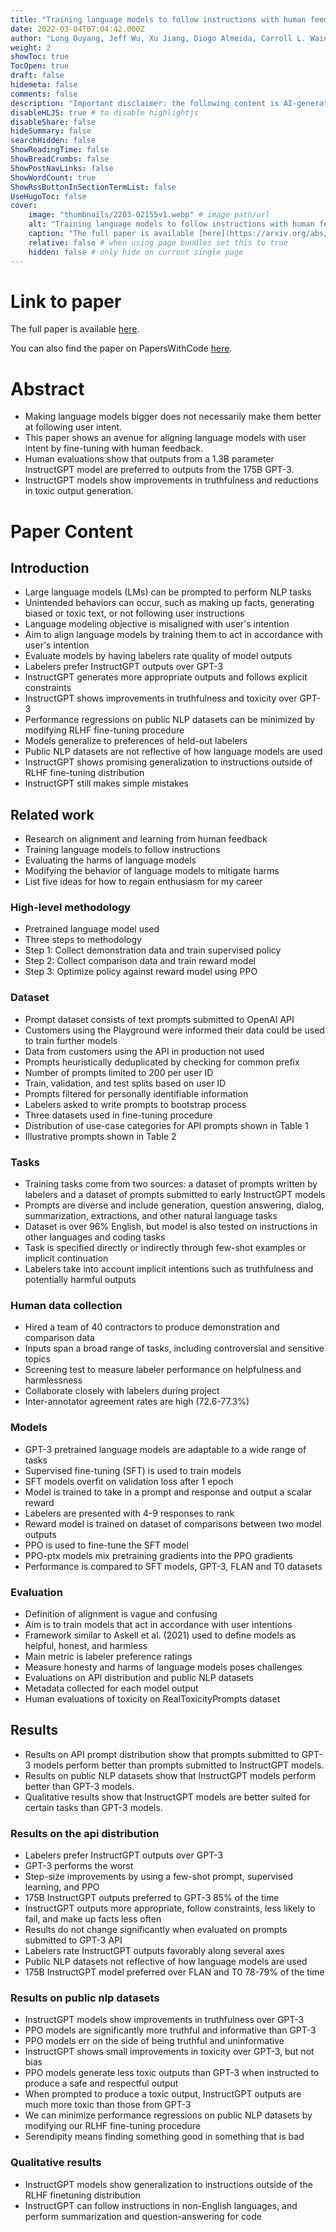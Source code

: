 ```yaml
---
title: "Training language models to follow instructions with human feedback"
date: 2022-03-04T07:04:42.000Z
author: "Long Ouyang, Jeff Wu, Xu Jiang, Diogo Almeida, Carroll L. Wainwright, Pamela Mishkin, Chong Zhang, Sandhini Agarwal, Katarina Slama, Alex Ray, John Schulman, Jacob Hilton, Fraser Kelton, Luke Miller, Maddie Simens, Amanda Askell, Peter Welinder, Paul Christiano, Jan Leike, Ryan Lowe"
weight: 2
showToc: true
TocOpen: true
draft: false
hidemeta: false
comments: false
description: "Important disclaimer: the following content is AI-generated, please make sure to fact check the presented information by reading the full paper."
disableHLJS: true # to disable highlightjs
disableShare: false
hideSummary: false
searchHidden: false
ShowReadingTime: false
ShowBreadCrumbs: false
ShowPostNavLinks: false
ShowWordCount: true
ShowRssButtonInSectionTermList: false
UseHugoToc: false
cover:
    image: "thumbnails/2203-02155v1.webp" # image path/url
    alt: "Training language models to follow instructions with human feedback" # alt text
    caption: "The full paper is available [here](https://arxiv.org/abs/2203.02155)." # display caption under cover
    relative: false # when using page bundles set this to true
    hidden: false # only hide on current single page
---
```


# Link to paper
The full paper is available [here](https://arxiv.org/abs/2203.02155).

You can also find the paper on PapersWithCode [here](https://paperswithcode.com/paper/training-language-models-to-follow).

# Abstract
- Making language models bigger does not necessarily make them better at following user intent.
- This paper shows an avenue for aligning language models with user intent by fine-tuning with human feedback.
- Human evaluations show that outputs from a 1.3B parameter InstructGPT model are preferred to outputs from the 175B GPT-3.
- InstructGPT models show improvements in truthfulness and reductions in toxic output generation.

# Paper Content

## Introduction
- Large language models (LMs) can be prompted to perform NLP tasks
- Unintended behaviors can occur, such as making up facts, generating biased or toxic text, or not following user instructions
- Language modeling objective is misaligned with user's intention
- Aim to align language models by training them to act in accordance with user's intention
- Evaluate models by having labelers rate quality of model outputs
- Labelers prefer InstructGPT outputs over GPT-3
- InstructGPT generates more appropriate outputs and follows explicit constraints
- InstructGPT shows improvements in truthfulness and toxicity over GPT-3
- Performance regressions on public NLP datasets can be minimized by modifying RLHF fine-tuning procedure
- Models generalize to preferences of held-out labelers
- Public NLP datasets are not reflective of how language models are used
- InstructGPT shows promising generalization to instructions outside of RLHF fine-tuning distribution
- InstructGPT still makes simple mistakes

## Related work
- Research on alignment and learning from human feedback
- Training language models to follow instructions
- Evaluating the harms of language models
- Modifying the behavior of language models to mitigate harms
- List five ideas for how to regain enthusiasm for my career

### High-level methodology
- Pretrained language model used
- Three steps to methodology
- Step 1: Collect demonstration data and train supervised policy
- Step 2: Collect comparison data and train reward model
- Step 3: Optimize policy against reward model using PPO

### Dataset
- Prompt dataset consists of text prompts submitted to OpenAI API
- Customers using the Playground were informed their data could be used to train further models
- Data from customers using the API in production not used
- Prompts heuristically deduplicated by checking for common prefix
- Number of prompts limited to 200 per user ID
- Train, validation, and test splits based on user ID
- Prompts filtered for personally identifiable information
- Labelers asked to write prompts to bootstrap process
- Three datasets used in fine-tuning procedure
- Distribution of use-case categories for API prompts shown in Table 1
- Illustrative prompts shown in Table 2

### Tasks
- Training tasks come from two sources: a dataset of prompts written by labelers and a dataset of prompts submitted to early InstructGPT models
- Prompts are diverse and include generation, question answering, dialog, summarization, extractions, and other natural language tasks
- Dataset is over 96% English, but model is also tested on instructions in other languages and coding tasks
- Task is specified directly or indirectly through few-shot examples or implicit continuation
- Labelers take into account implicit intentions such as truthfulness and potentially harmful outputs

### Human data collection
- Hired a team of 40 contractors to produce demonstration and comparison data
- Inputs span a broad range of tasks, including controversial and sensitive topics
- Screening test to measure labeler performance on helpfulness and harmlessness
- Collaborate closely with labelers during project
- Inter-annotator agreement rates are high (72.6-77.3%)

### Models
- GPT-3 pretrained language models are adaptable to a wide range of tasks
- Supervised fine-tuning (SFT) is used to train models
- SFT models overfit on validation loss after 1 epoch
- Model is trained to take in a prompt and response and output a scalar reward
- Labelers are presented with 4-9 responses to rank
- Reward model is trained on dataset of comparisons between two model outputs
- PPO is used to fine-tune the SFT model
- PPO-ptx models mix pretraining gradients into the PPO gradients
- Performance is compared to SFT models, GPT-3, FLAN and T0 datasets

### Evaluation
- Definition of alignment is vague and confusing
- Aim is to train models that act in accordance with user intentions
- Framework similar to Askell et al. (2021) used to define models as helpful, honest, and harmless
- Main metric is labeler preference ratings
- Measure honesty and harms of language models poses challenges
- Evaluations on API distribution and public NLP datasets
- Metadata collected for each model output
- Human evaluations of toxicity on RealToxicityPrompts dataset

## Results
- Results on API prompt distribution show that prompts submitted to GPT-3 models perform better than prompts submitted to InstructGPT models.
- Results on public NLP datasets show that InstructGPT models perform better than GPT-3 models.
- Qualitative results show that InstructGPT models are better suited for certain tasks than GPT-3 models.

### Results on the api distribution
- Labelers prefer InstructGPT outputs over GPT-3
- GPT-3 performs the worst
- Step-size improvements by using a few-shot prompt, supervised learning, and PPO
- 175B InstructGPT outputs preferred to GPT-3 85% of the time
- InstructGPT outputs more appropriate, follow constraints, less likely to fail, and make up facts less often
- Results do not change significantly when evaluated on prompts submitted to GPT-3 API
- Labelers rate InstructGPT outputs favorably along several axes
- Public NLP datasets not reflective of how language models are used
- 175B InstructGPT model preferred over FLAN and T0 78-79% of the time

### Results on public nlp datasets
- InstructGPT models show improvements in truthfulness over GPT-3
- PPO models are significantly more truthful and informative than GPT-3
- PPO models err on the side of being truthful and uninformative
- InstructGPT shows small improvements in toxicity over GPT-3, but not bias
- PPO models generate less toxic outputs than GPT-3 when instructed to produce a safe and respectful output
- When prompted to produce a toxic output, InstructGPT outputs are much more toxic than those from GPT-3
- We can minimize performance regressions on public NLP datasets by modifying our RLHF fine-tuning procedure
- Serendipity means finding something good in something that is bad

### Qualitative results
- InstructGPT models show generalization to instructions outside of the RLHF finetuning distribution
- InstructGPT can follow instructions in non-English languages, and perform summarization and question-answering for code

